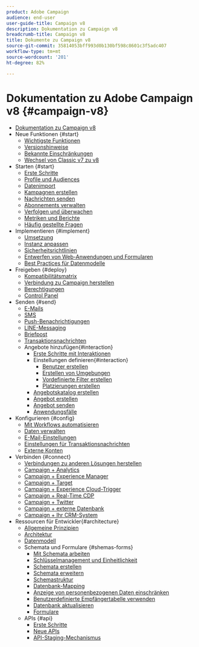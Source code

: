 ```yaml
---
product: Adobe Campaign
audience: end-user
user-guide-title: Campaign v8
description: Dokumentation zu Campaign v8
breadcrumb-title: Campaign v8
title: Dokumente zu Campaign v8
source-git-commit: 35814053bff993d0b130bf598c8601c3f5adc407
workflow-type: tm+mt
source-wordcount: '201'
ht-degree: 82%

---
```



# Dokumentation zu Adobe Campaign v8 {#campaign-v8}

+ [Dokumentation zu Campaign v8](campaign-home.md)
+ Neue Funktionen {#start}
   + [Wichtigste Funktionen](start/whats-new.md)
   + [Versionshinweise](start/release-notes.md)
   + [Bekannte Einschränkungen](start/known-limitations.md)
   + [Wechsel von Classic v7 zu v8](start/capability-matrix.md)
+ Starten {#start}
   + [Erste Schritte](start/get-started.md)
   + [Profile und Audiences](start/audiences.md)
   + [Datenimport](start/import.md)
   + [Kampagnen erstellen](start/campaigns.md)
   + [Nachrichten senden](start/create-message.md)
   + [Abonnements verwalten](start/subscriptions.md)
   + [Verfolgen und überwachen](start/tracking.md)
   + [Metriken und Berichte](start/reporting.md)
   + [Häufig gestellte Fragen](start/campaign-faq.md)
+ Implementieren {#implement}
   + [Umsetzung](start/implement.md)
   + [Instanz anpassen](dev/customize.md)
   + [Sicherheitsrichtlinien](config/security.md)
   + [Entwerfen von Web-Anwendungen und Formularen](dev/webapps.md)
   + [Best Practices für Datenmodelle](dev/datamodel-best-practices.md)
+ Freigeben {#deploy}
   + [Kompatibilitätsmatrix](start/compatibility-matrix.md)
   + [Verbindung zu Campaign herstellen](start/connect.md)
   + [Berechtigungen](start/permissions.md)
   + [Control Panel](config/self-service.md)
+ Senden {#send}
   + [E-Mails](send/email.md)
   + [SMS](send/sms.md)
   + [Push-Benachrichtigungen ](send/push.md)
   + [LINE-Messaging](send/line.md)
   + [Briefpost](send/direct-mail.md)
   + [Transaktionsnachrichten](send/transactional.md)
   + Angebote hinzufügen{#interaction}
      + [Erste Schritte mit Interaktionen](send/interaction.md)
      + Einstellungen definieren{#interaction}
         + [Benutzer erstellen](send/interaction-operators.md)
         + [Erstellen von Umgebungen](send/interaction-env.md)
         + [Vordefinierte Filter erstellen](send/interaction-predefined-filters.md)
         + [Platzierungen erstellen](send/interaction-offer-spaces.md)
      + [Angebotskatalog erstellen](send/interaction-offer-catalog.md)
      + [Angebot erstellen](send/interaction-offer.md)
      + [Angebot senden](send/interaction-send-offers.md)
      + [Anwendungsfälle](send/interaction-use-cases.md)
+ Konfigurieren {#config}
   + [Mit Workflows automatisieren](config/workflows.md)
   + [Daten verwalten](config/replication.md)
   + [E-Mail-Einstellungen](config/email-settings.md)
   + [Einstellungen für Transaktionsnachrichten](config/transactional-msg-settings.md)
   + [Externe Konten](config/external-accounts.md)
+ Verbinden {#connect}
   + [Verbindungen zu anderen Lösungen herstellen](connect/integration.md)
   + [Campaign + Analytics](connect/ac-aa.md)
   + [Campaign + Experience Manager](connect/ac-aem.md)
   + [Campaign + Target](connect/ac-at.md)
   + [Campaign + Experience Cloud-Trigger](connect/ac-triggers.md)
   + [Campaign + Real-Time CDP](connect/ac-rtcdp.md)
   + [Campaign + Twitter](connect/ac-tw.md)
   + [Campaign + externe Datenbank](connect/fda.md)
   + [Campaign + Ihr CRM-System](connect/crm.md)
+ Ressourcen für Entwickler{#architecture}
   + [Allgemeine Prinzipien](dev/general-architecture.md)
   + [Architektur](dev/architecture.md)
   + [Datenmodell](dev/datamodel.md)
   + Schemata und Formulare {#shemas-forms}
      + [Mit Schemata arbeiten](dev/schemas.md)
      + [Schlüsselmanagement und Einheitlichkeit](dev/keys.md)
      + [Schemata erstellen](dev/create-schema.md)
      + [Schemata erweitern](dev/extend-schema.md)
      + [Schemastruktur](dev/schema-structure.md)
      + [Datenbank-Mapping](dev/database-mapping.md)
      + [Anzeige von personenbezogenen Daten einschränken](dev/restrict-pi-view.md)
      + [Benutzerdefinierte Empfängertabelle verwenden](dev/custom-recipient.md)
      + [Datenbank aktualisieren](dev/update-database-structure.md)
      + [Formulare](dev/forms.md)
   + APIs {#api}
      + [Erste Schritte](dev/api.md)
      + [Neue APIs](dev/new-apis.md)
      + [API-Staging-Mechanismus](dev/staging.md)
